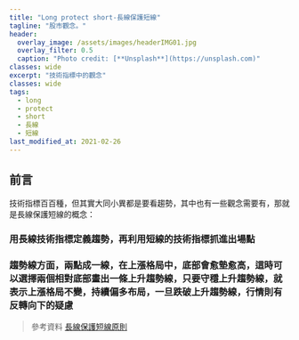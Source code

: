 ```yaml
---
title: "Long protect short-長線保護短線"
tagline: "股市觀念。"
header:
  overlay_image: /assets/images/headerIMG01.jpg
  overlay_filter: 0.5
  caption: "Photo credit: [**Unsplash**](https://unsplash.com)"
classes: wide
excerpt: "技術指標中的觀念"
classes: wide
tags:
  - long 
  - protect
  - short
  - 長線
  - 短線
last_modified_at: 2021-02-26
---
```

## 前言
技術指標百百種，但其實大同小異都是要看趨勢，其中也有一些觀念需要有，那就是長線保護短線的概念：

### 用長線技術指標定義趨勢，再利用短線的技術指標抓進出場點

### 趨勢線方面，兩點成一線，在上漲格局中，底部會愈墊愈高，這時可以選擇兩個相對底部畫出一條上升趨勢線，只要守穩上升趨勢線，就表示上漲格局不變，持續偏多布局，一旦跌破上升趨勢線，行情則有反轉向下的疑慮

> 參考資料
> [長線保護短線原則](http://m.udn.com/xhtml/HistoryArt?articleid=4414391)  
<!--stackedit_data:
eyJoaXN0b3J5IjpbNTAxMDI4MDcyXX0=
-->